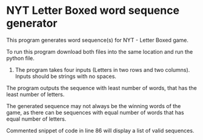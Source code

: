 # NYT Letter Boxed word sequence generator

This program generates word sequence(s) for NYT - Letter Boxed game.

To run this program download both files into the same location and run the python file.

1. The program takes four inputs (Letters in two rows and two columns). Inputs should be strings with no spaces.

The program outputs the sequence with least number of words, that has the least number of letters.

The generated sequence may not always be the winning words of the game, as there can be sequences with equal number of words that has equal number of letters.

Commented snippet of code in line 86 will display a list of valid sequences.
